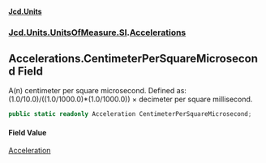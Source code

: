 #### [Jcd.Units](index.md 'index')
### [Jcd.Units.UnitsOfMeasure.SI](Jcd.Units.UnitsOfMeasure.SI.md 'Jcd.Units.UnitsOfMeasure.SI').[Accelerations](Accelerations.md 'Jcd.Units.UnitsOfMeasure.SI.Accelerations')

## Accelerations.CentimeterPerSquareMicrosecond Field

A(n) centimeter per square microsecond. Defined as: (1.0/10.0)/((1.0/1000.0)*(1.0/1000.0)) × decimeter per square millisecond.

```csharp
public static readonly Acceleration CentimeterPerSquareMicrosecond;
```

#### Field Value
[Acceleration](Acceleration.md 'Jcd.Units.UnitTypes.Acceleration')
